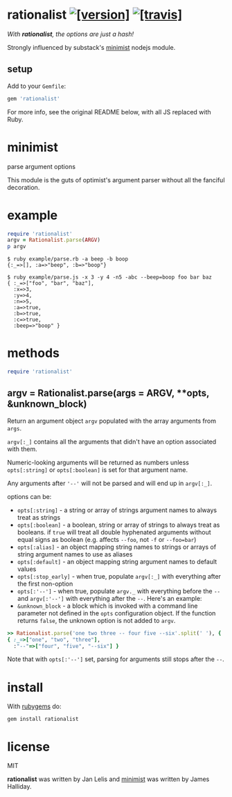 # rationalist [![[version]](https://badge.fury.io/rb/rationalist.svg)](https://badge.fury.io/rb/rationalist)  [![[travis]](https://travis-ci.org/janlelis/rationalist.png)](https://travis-ci.org/janlelis/rationalist)

*With __rationalist__, the options are just a hash!*

Strongly influenced by substack's
[minimist](https://github.com/substack/minimist) nodejs module.

## setup

Add to your `Gemfile`:

```ruby
gem 'rationalist'
```

For more info, see the original README below, with all JS replaced with Ruby.

# minimist

parse argument options

This module is the guts of optimist's argument parser without all the
fanciful decoration.

# example

```ruby
require 'rationalist'
argv = Rationalist.parse(ARGV)
p argv
```

```
$ ruby example/parse.rb -a beep -b boop
{:_=>[], :a=>"beep", :b=>"boop"}
```

```
$ ruby example/parse.js -x 3 -y 4 -n5 -abc --beep=boop foo bar baz
{ :_=>["foo", "bar", "baz"],
  :x=>3,
  :y=>4,
  :n=>5,
  :a=>true,
  :b=>true,
  :c=>true,
  :beep=>"boop" }
```

# methods

```ruby
require 'rationalist'
```

## argv = Rationalist.parse(args = ARGV, **opts, &unknown_block)

Return an argument object `argv` populated with the array arguments from `args`.

`argv[:_]` contains all the arguments that didn't have an option associated with
them.

Numeric-looking arguments will be returned as numbers unless `opts[:string]` or
`opts[:boolean]` is set for that argument name.

Any arguments after `'--'` will not be parsed and will end up in `argv[:_]`.

options can be:

* `opts[:string]` - a string or array of strings argument names to always treat as
strings
* `opts[:boolean]` - a boolean, string or array of strings to always treat as
booleans. if `true` will treat all double hyphenated arguments without equal signs
as boolean (e.g. affects `--foo`, not `-f` or `--foo=bar`)
* `opts[:alias]` - an object mapping string names to strings or arrays of string
argument names to use as aliases
* `opts[:default]` - an object mapping string argument names to default values
* `opts[:stop_early]` - when true, populate `argv[:_]` with everything after the
first non-option
* `opts[:'--']` - when true, populate `argv._` with everything before the `--`
and `argv[:'--']` with everything after the `--`. Here's an example:
* `&unknown_block` - a block which is invoked with a command line parameter not
defined in the `opts` configuration object. If the function returns `false`, the
unknown option is not added to `argv`.

```ruby
>> Rationalist.parse('one two three -- four five --six'.split(' '), { '--': true })
{ :_=>["one", "two", "three"],
  :"--"=>["four", "five", "--six"] }
```

Note that with `opts[:'--']` set, parsing for arguments still stops after the
`--`.

# install

With [rubygems](https://rubygems.org) do:

```
gem install rationalist
```

# license

MIT

**rationalist** was written by Jan Lelis and [minimist](https://github.com/substack/minimist) was written by James Halliday.
